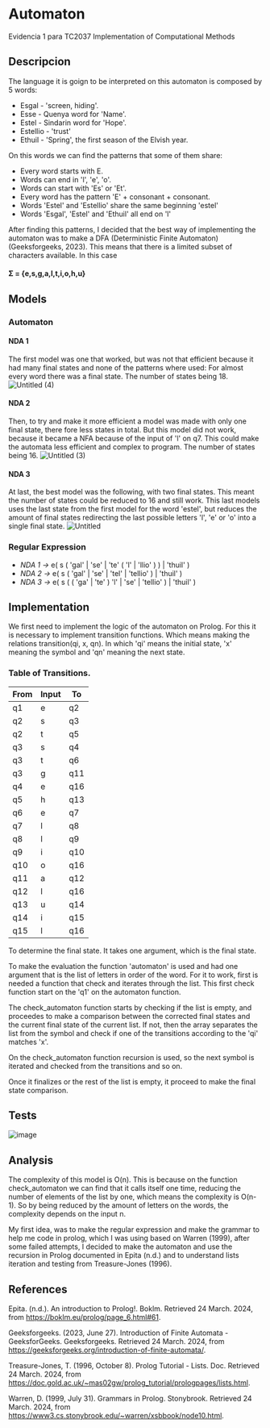 # Automaton
Evidencia 1 para TC2037 Implementation of Computational Methods

## Descripcion
The language it is goign to be interpreted on this automaton is composed by 5 words:
- Esgal - 'screen, hiding'.
- Esse - Quenya word for 'Name'.
- Estel - Sindarin word for 'Hope'.
- Estellio - 'trust'
- Ethuil - 'Spring', the first season of the Elvish year.

On this words we can find the patterns that some of them share:
- Every word starts with E.
- Words can end in 'l', 'e', 'o'.
- Words can start with 'Es' or 'Et'.
- Every word has the pattern 'E' + consonant + consonant.
- Words 'Estel' and 'Estellio' share the same beginning 'estel'
- Words 'Esgal', 'Estel' and 'Ethuil' all end on 'l'

After finding this patterns, I decided that the best way of implementing the automaton was to make a DFA (Deterministic Finite Automaton) (Geeksforgeeks, 2023). This means that there is a limited subset of characters available. In this case 

#### Σ = {e,s,g,a,l,t,i,o,h,u}

## Models
### Automaton
#### NDA 1
The first model was one that worked, but was not that efficient because it had many final states and none of the patterns where used: For almost every word there was a final state. The number of states being 18.
![Untitled (4)](https://github.com/A01705840/automaton/assets/111139686/06d6f789-5945-42b6-9bee-c64c183f61c3)

#### NDA 2
Then, to try and make it more efficient a model was made with only one final state, there fore less states in total. But this model did not work, because it became a NFA because of the input of 'l' on q7. This could make the automata less efficient and complex to program. The number of states being 16.
![Untitled (3)](https://github.com/A01705840/automaton/assets/111139686/d4696f16-f181-434e-8b65-70e724e65ab5)

#### NDA 3
At last, the best model was the following, with two final states. This meant the number of states could be reduced to 16 and still work. This last models uses the last state from the first model for the word 'estel', but reduces the amount of final states redirecting the last possible letters 'l', 'e' or 'o' into a single final state.
![Untitled](https://github.com/A01705840/automaton/assets/111139686/05aa5e1e-0838-4511-a643-a1491e85545f)

### Regular Expression

- *NDA 1 ->* e( s ( 'gal' | 'se' | 'te' ( 'l' | 'llio' ) ) | 'thuil' )
- *NDA 2 ->* e( s ( 'gal' | 'se' | 'tel' | 'tellio' ) | 'thuil' )
- *NDA 3 ->* e( s ( ( 'ga' | 'te' ) 'l' | 'se' | 'tellio' ) | 'thuil' )

## Implementation
We first need to implement the logic of the automaton on Prolog. For this it is necessary to implement transition functions. Which means making the relations transition(qi, x, qn). In which 'qi' means the initial state, 'x' meaning the symbol and 'qn' meaning the next state.

### Table of Transitions.
| From     | Input | To   |
|----------|-------|------|
| q1       | e     | q2   |
| q2       | s     | q3   |
| q2       | t     | q5   |
| q3       | s     | q4   |
| q3       | t     | q6   |
| q3       | g     | q11  |
| q4       | e     | q16  |
| q5       | h     | q13  |
| q6       | e     | q7   |
| q7       | l     | q8   |
| q8       | l     | q9   |
| q9       | i     | q10  |
| q10      | o     | q16  |
| q11      | a     | q12  |
| q12      | l     | q16  |
| q13      | u     | q14  |
| q14      | i     | q15  |
| q15      | l     | q16  |

To determine the final state. It takes one argument, which is the final state.

To make the evaluation the function 'automaton' is used and had one argument that is the list of letters in order of the word. For it to work, first is needed a function that check and iterates through the list. This first check function start on the 'q1' on the automaton function.

The check_automaton function starts by checking if the list is empty, and proceedes to make a comparison between the corrected final states and the current final state of the current list. If not, then the array separates the list from the symbol and check if one of the transitions according to the 'qi' matches 'x'.

On the check_automaton function recursion is used, so the next symbol is iterated and checked from the transitions and so on.

Once it finalizes or the rest of the list is empty, it proceed to make the final state comparison.

## Tests
![image](https://github.com/A01705840/automaton/assets/111139686/ad8aa6bf-ea1b-431c-8e1f-e9f32b4b3508)

## Analysis
The complexity of this model is O(n). This is because on the function check_automaton we can find that it calls itself one time, reducing the number of elements of the list by one, which means the complexity is O(n-1). So by being reduced by the amount of letters on the words, the complexity depends on the input n.

My first idea, was to make the regular expression and make the grammar to help me code in prolog, which I was using based on Warren (1999), after some failed attempts, I decided to make the automaton and use the recursion in Prolog documented in Epita (n.d.) and to understand lists iteration and testing from Treasure-Jones (1996).
## References
Epita. (n.d.). An introduction to Prolog!. Boklm. Retrieved 24 March. 2024, from https://boklm.eu/prolog/page_6.html#61.

Geeksforgeeks. (2023, June 27). Introduction of Finite Automata - GeeksforGeeks. Geeksforgeeks. Retrieved 24 March. 2024, from https://geeksforgeeks.org/introduction-of-finite-automata/.

Treasure-Jones, T. (1996, October 8). Prolog Tutorial - Lists. Doc. Retrieved 24 March. 2024, from https://doc.gold.ac.uk/~mas02gw/prolog_tutorial/prologpages/lists.html.

Warren, D. (1999, July 31). Grammars in Prolog. Stonybrook. Retrieved 24 March. 2024, from https://www3.cs.stonybrook.edu/~warren/xsbbook/node10.html.


